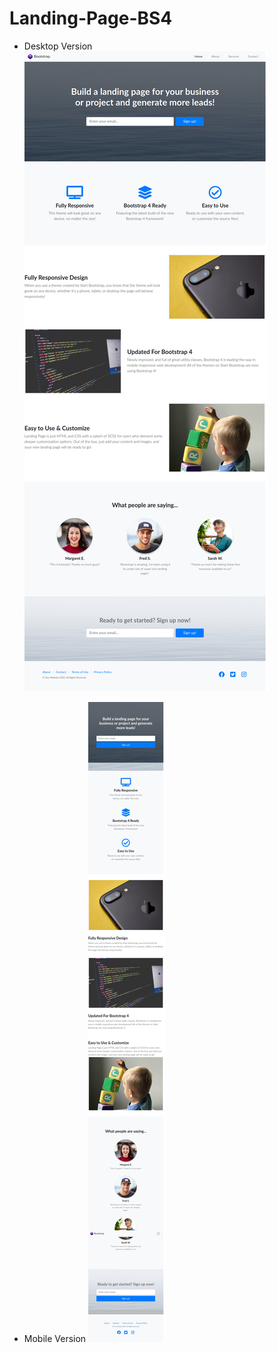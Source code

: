 # Landing-Page-BS4
 
* Desktop Version
  ![desktop-mockup](desktop.jpg)

* Mobile Version
  ![mobile-mockup](mobile%20.jpg)
